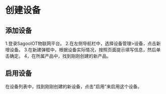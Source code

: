 # 创建设备

## 添加设备

1.登录SagooIOT物联网平台。
2.在左侧导航栏中，选择设备管理>设备，点击新增设备。
3.在新建弹框中，根据设备实际情况，按照页面提示填写信息，然后单击确定。
4，在所属产品中，找到刚刚创建的新产品。

## 启用设备

在设备列表中，找到刚刚创建的新设备，点击"启用"来启用这个设备。
